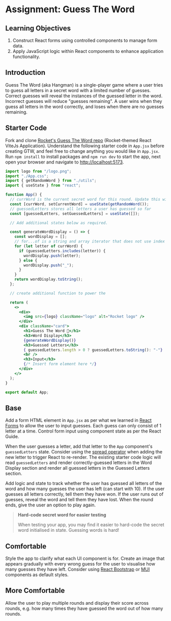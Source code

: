 # Assignment: Guess The Word

## Learning Objectives

1. Construct React forms using controlled components to manage form data.
2. Apply JavaScript logic within React components to enhance application functionality.

## Introduction

Guess The Word (aka Hangman) is a single-player game where a user tries to guess all letters in a secret word with a limited number of guesses. Correct guesses will reveal the instances of the guessed letter in the word. Incorrect guesses will reduce "guesses remaining". A user wins when they guess all letters in the word correctly, and loses when there are no guesses remaining.

## Starter Code

Fork and clone <a href="https://github.com/rocketacademy/guess-the-word-3.2" target="_blank">Rocket's Guess The Word repo</a> (Rocket-themed React ViteJs Application). Understand the following starter code in `App.jsx` before creating GTW, and feel free to change anything you would like in `App.jsx`. Run `npm install` to install packages and `npm run dev` to start the app, next open your browser and navigate to <a href="http://localhost:5173/" target="_blank">http://localhost:5173</a>.

```jsx
import logo from "/logo.png";
import "./App.css";
import { getRandomWord } from "./utils";
import { useState } from "react";

function App() {
  // currWord is the current secret word for this round. Update this with the updater function after each round.
  const [currWord, setCurrentWord] = useState(getRandomWord());
  // guessedLetters stores all letters a user has guessed so far
  const [guessedLetters, setGuessedLetters] = useState([]);

  // Add additional states below as required.

  const generateWordDisplay = () => {
    const wordDisplay = [];
    // for...of is a string and array iterator that does not use index
    for (let letter of currWord) {
      if (guessedLetters.includes(letter)) {
        wordDisplay.push(letter);
      } else {
        wordDisplay.push("_");
      }
    }
    return wordDisplay.toString();
  };

  // create additional function to power the

  return (
    <>
      <div>
        <img src={logo} className="logo" alt="Rocket logo" />
      </div>
      <div className="card">
        <h1>Guess The Word 🚀</h1>
        <h3>Word Display</h3>
        {generateWordDisplay()}
        <h3>Guessed Letters</h3>
        { guessedLetters.length > 0 ? guessedLetters.toString(): "-"}
        <br />
        <h3>Input</h3>
        {/* Insert form element here */}
      </div>
    </>
  );
}

export default App;
```

## Base

Add a form HTML element in `App.jsx` as per what we learned in [React Forms](../1.3-react/#9-forms-input-select-textarea) to allow the user to input guesses. Each guess can only consist of 1 letter at a time. Control form input using component state as per the React Guide.

When the user guesses a letter, add that letter to the `App` component's `guessedLetters` state. Consider using the [spread operator](../../0-foundations/0.4-javascript/0.4.5-destructuring-and-spread-operator.md#spread-operator) when adding the new letter to trigger React to re-render. The existing starter code logic will read `guessedLetters` and render correctly-guessed letters in the Word Display section and render all guessed letters in the Guessed Letters section.

Add logic and state to track whether the user has guessed all letters of the word and how many guesses the user has left (can start with 10). If the user guesses all letters correctly, tell them they have won. If the user runs out of guesses, reveal the word and tell them they have lost. When the round ends, give the user an option to play again.

>**Hard-code secret word for easier testing**
>
>When testing your app, you may find it easier to hard-code the secret word initialised in state. Guessing words is hard!

## Comfortable

Style the app to clarify what each UI component is for. Create an image that appears gradually with every wrong guess for the user to visualise how many guesses they have left. Consider using <a href="https://react-bootstrap.github.io/components/accordion" target="_blank">React Bootstrap</a> or <a href="https://mui.com/core/" target="_blank">MUI</a> components as default styles.

## More Comfortable

Allow the user to play multiple rounds and display their score across rounds, e.g. how many times they have guessed the word out of how many rounds.

